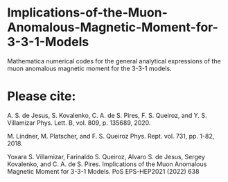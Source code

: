 #  Implications-of-the-Muon-Anomalous-Magnetic-Moment-for-3-3-1-Models

Mathematica numerical codes for the general analytical expressions of the muon anomalous magnetic moment for the 3-3-1 models.   

# Please cite:  

A. S. de Jesus, S. Kovalenko, C. A. de S. Pires, F. S. Queiroz, and Y. S. Villamizar Phys. Lett. B, vol. 809, p. 135689, 2020.  

M. Lindner, M. Platscher, and F. S. Queiroz Phys. Rept. vol. 731, pp. 1-82, 2018.  

Yoxara S. Villamizar, Farinaldo S. Queiroz, Alvaro S. de Jesus, Sergey Kovalenko, and C. A. de S. Pires. Implications of the Muon Anomalous Magnetic Moment for 3-3-1 Models. PoS EPS-HEP2021 (2022) 638

